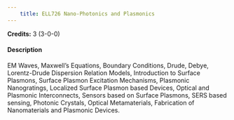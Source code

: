 ```yaml
---
    title: ELL726 Nano-Photonics and Plasmonics
---
```

**Credits:** 3 (3-0-0)



#### Description 
EM Waves, Maxwell’s Equations, Boundary Conditions, Drude, Debye, Lorentz-Drude Dispersion Relation Models, Introduction to Surface Plasmons, Surface Plasmon Excitation Mechanisms, Plasmonic Nanogratings, Localized Surface Plasmon based Devices, Optical and Plasmonic Interconnects, Sensors based on Surface Plasmons, SERS based sensing, Photonic Crystals, Optical Metamaterials, Fabrication of Nanomaterials and Plasmonic Devices.